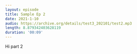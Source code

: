 ```yaml
---
layout: episode
title: Sample Ep 2
date: 2021-1-10
audio: https://archive.org/details/test3_202101/test2.mp3
length: 8.879342403628119
duration: '00:09'
---
```


Hi part 2
